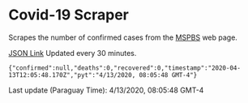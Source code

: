 # Covid-19 Scraper

Scrapes the number of confirmed cases from the [MSPBS](https://www.mspbs.gov.py/covid-19.php) web page.

[JSON Link](https://jmayalag.github.io/covid19-scrape/cases.json)
Updated every 30 minutes.
```
{"confirmed":null,"deaths":0,"recovered":0,"timestamp":"2020-04-13T12:05:48.170Z","pyt":"4/13/2020, 08:05:48 GMT-4"}
```
Last update (Paraguay Time): 4/13/2020, 08:05:48 GMT-4